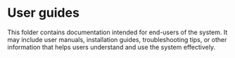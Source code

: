 # User guides 

This folder contains documentation intended for end-users of the system. It may include user manuals, installation guides, troubleshooting tips, or other information that helps users understand and use the system effectively.